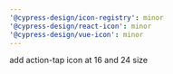 ```yaml
---
'@cypress-design/icon-registry': minor
'@cypress-design/react-icon': minor
'@cypress-design/vue-icon': minor
---
```


add action-tap icon at 16 and 24 size

